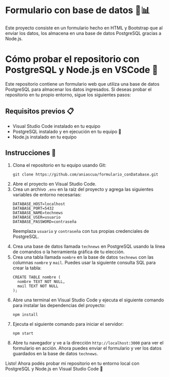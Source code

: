 <h1>Formulario con base de datos 📝📊</h1>
<p>Este proyecto consiste en un formulario hecho en HTML y Bootstrap que al enviar los datos, los almacena en una base de datos PostgreSQL gracias a Node.js.</p>
<h1>Cómo probar el repositorio con PostgreSQL y Node.js en VSCode 🚀</h1>
<p>Este repositorio contiene un formulario web que utiliza una base de datos PostgreSQL para almacenar los datos ingresados. Si deseas probar el repositorio en tu propio entorno, sigue los siguientes pasos:</p>
<h2>Requisitos previos 📋</h2>
<ul>
  <li>Visual Studio Code instalado en tu equipo </li>
  <li>PostgreSQL instalado y en ejecución en tu equipo 🐘</li>
  <li>Node.js instalado en tu equipo </li>
</ul>
<h2>Instrucciones 📝</h2>
<ol>
  <li>Clona el repositorio en tu equipo usando Git:</li>
  <pre><code>git clone https://github.com/aniascua/formulario_conDatabase.git</code></pre>
  <li>Abre el proyecto en Visual Studio Code.</li>
  <li>Crea un archivo <code>.env</code> en la raíz del proyecto y agrega las siguientes variables de entorno necesarias:</li>
  <pre><code>DATABASE_HOST=localhost
DATABASE_PORT=5432
DATABASE_NAME=technews
DATABASE_USER=usuario
DATABASE_PASSWORD=contraseña</code></pre>
  <p>Reemplaza <code>usuario</code> y <code>contraseña</code> con tus propias credenciales de PostgreSQL.</p>
  <li>Crea una base de datos llamada <code>technews</code> en PostgreSQL usando la línea de comandos o la herramienta gráfica de tu elección.</li>
  <li>Crea una tabla llamada <code>nombre</code> en la base de datos <code>technews</code> con las columnas <code>nombre</code> y <code>mail</code>. Puedes usar la siguiente consulta SQL para crear la tabla:</li>
  <pre><code>CREATE TABLE nombre (
  nombre TEXT NOT NULL,
  mail TEXT NOT NULL
);</code></pre>
  <li>Abre una terminal en Visual Studio Code y ejecuta el siguiente comando para instalar las dependencias del proyecto:</li>
  <pre><code>npm install</code></pre>
  <li>Ejecuta el siguiente comando para iniciar el servidor:</li>
  <pre><code>npm start</code></pre>
  <li>Abre tu navegador y ve a la dirección <code>http://localhost:3000</code> para ver el formulario en acción. Ahora puedes enviar el formulario y ver los datos guardados en la base de datos <code>technews</code>.</li>
</ol>
<p>Listo! Ahora podés probar mi repositorio en tu entorno local con PostgreSQL y Node.js en Visual Studio Code 🎉</p>

